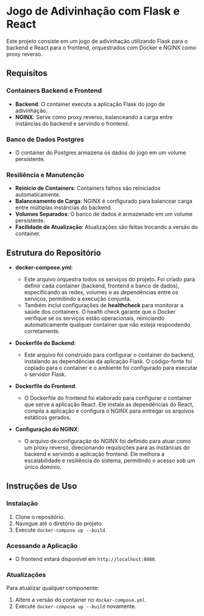 # Jogo de Adivinhação com Flask e React

Este projeto consiste em um jogo de adivinhação utilizando Flask para o backend e React para o frontend, orquestrados com Docker e NGINX como proxy reverso.

## Requisitos

### Containers Backend e Frontend
- **Backend**: O container executa a aplicação Flask do jogo de adivinhação.
- **NGINX**: Serve como proxy reverso, balanceando a carga entre instâncias do backend e servindo o frontend.

### Banco de Dados Postgres
- O container do Postgres armazena os dados do jogo em um volume persistente.

### Resiliência e Manutenção
- **Reinício de Containers**: Containers falhos são reiniciados automaticamente.
- **Balanceamento de Carga**: NGINX é configurado para balancear carga entre múltiplas instâncias do backend.
- **Volumes Separados**: O banco de dados é armazenado em um volume persistente.
- **Facilidade de Atualização**: Atualizações são feitas trocando a versão do container.

## Estrutura do Repositório

- **docker-compose.yml**: 
  - Este arquivo orquestra todos os serviços do projeto. Foi criado para definir cada container (backend, frontend e banco de dados), especificando as redes, volumes e as dependências entre os serviços, permitindo a execução conjunta. 
  - Também inclui configurações de **healthcheck** para monitorar a saúde dos containers. O health check garante que o Docker verifique se os serviços estão operacionais, reiniciando automaticamente qualquer container que não esteja respondendo corretamente.

- **Dockerfile do Backend**: 
  - Este arquivo foi construído para configurar o container do backend, instalando as dependências da aplicação Flask. O código-fonte foi copiado para o container e o ambiente foi configurado para executar o servidor Flask.

- **Dockerfile do Frontend**: 
  - O Dockerfile do frontend foi elaborado para configurar o container que serve a aplicação React. Ele instala as dependências do React, compila a aplicação e configura o NGINX para entregar os arquivos estáticos gerados.

- **Configuração do NGINX**: 
  - O arquivo de configuração do NGINX foi definido para atuar como um proxy reverso, direcionando requisições para as instâncias do backend e servindo a aplicação frontend. Ele melhora a escalabilidade e resiliência do sistema, permitindo o acesso sob um único domínio.


## Instruções de Uso

### Instalação
1. Clone o repositório.
2. Navegue até o diretório do projeto.
3. Execute `docker-compose up --build`.

### Acessando a Aplicação
- O frontend estará disponível em `http://localhost:8080`.

### Atualizações
Para atualizar qualquer componente:
1. Altere a versão do container no `docker-compose.yml`.
2. Execute `docker-compose up --build` novamente.

